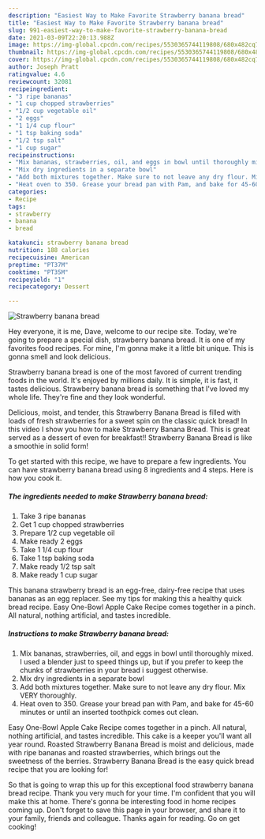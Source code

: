 ```yaml
---
description: "Easiest Way to Make Favorite Strawberry banana bread"
title: "Easiest Way to Make Favorite Strawberry banana bread"
slug: 991-easiest-way-to-make-favorite-strawberry-banana-bread
date: 2021-03-09T22:20:13.988Z
image: https://img-global.cpcdn.com/recipes/5530365744119808/680x482cq70/strawberry-banana-bread-recipe-main-photo.jpg
thumbnail: https://img-global.cpcdn.com/recipes/5530365744119808/680x482cq70/strawberry-banana-bread-recipe-main-photo.jpg
cover: https://img-global.cpcdn.com/recipes/5530365744119808/680x482cq70/strawberry-banana-bread-recipe-main-photo.jpg
author: Joseph Pratt
ratingvalue: 4.6
reviewcount: 32081
recipeingredient:
- "3 ripe bananas"
- "1 cup chopped strawberries"
- "1/2 cup vegetable oil"
- "2 eggs"
- "1 1/4 cup flour"
- "1 tsp baking soda"
- "1/2 tsp salt"
- "1 cup sugar"
recipeinstructions:
- "Mix bananas, strawberries, oil, and eggs in bowl until thoroughly mixed. I used a blender just to speed things up, but if you prefer to keep the chunks of strawberries in your bread i suggest otherwise."
- "Mix dry ingredients in a separate bowl"
- "Add both mixtures together. Make sure to not leave any dry flour. Mix VERY thoroughly."
- "Heat oven to 350. Grease your bread pan with Pam, and bake for 45-60 minutes or until an inserted toothpick comes out clean."
categories:
- Recipe
tags:
- strawberry
- banana
- bread

katakunci: strawberry banana bread 
nutrition: 188 calories
recipecuisine: American
preptime: "PT37M"
cooktime: "PT35M"
recipeyield: "1"
recipecategory: Dessert

---
```



![Strawberry banana bread](https://img-global.cpcdn.com/recipes/5530365744119808/680x482cq70/strawberry-banana-bread-recipe-main-photo.jpg)

Hey everyone, it is me, Dave, welcome to our recipe site. Today, we're going to prepare a special dish, strawberry banana bread. It is one of my favorites food recipes. For mine, I'm gonna make it a little bit unique. This is gonna smell and look delicious.

Strawberry banana bread is one of the most favored of current trending foods in the world. It's enjoyed by millions daily. It is simple, it is fast, it tastes delicious. Strawberry banana bread is something that I've loved my whole life. They're fine and they look wonderful.

Delicious, moist, and tender, this Strawberry Banana Bread is filled with loads of fresh strawberries for a sweet spin on the classic quick bread! In this video I show you how to make Strawberry Banana Bread. This is great served as a dessert of even for breakfast!! Strawberry Banana Bread is like a smoothie in solid form!


To get started with this recipe, we have to prepare a few ingredients. You can have strawberry banana bread using 8 ingredients and 4 steps. Here is how you cook it.

<!--inarticleads1-->

##### The ingredients needed to make Strawberry banana bread:

1. Take 3 ripe bananas
1. Get 1 cup chopped strawberries
1. Prepare 1/2 cup vegetable oil
1. Make ready 2 eggs
1. Take 1 1/4 cup flour
1. Take 1 tsp baking soda
1. Make ready 1/2 tsp salt
1. Make ready 1 cup sugar


This banana strawberry bread is an egg-free, dairy-free recipe that uses bananas as an egg replacer. See my tips for making this a healthy quick bread recipe. Easy One-Bowl Apple Cake Recipe comes together in a pinch. All natural, nothing artificial, and tastes incredible. 

<!--inarticleads2-->

##### Instructions to make Strawberry banana bread:

1. Mix bananas, strawberries, oil, and eggs in bowl until thoroughly mixed. I used a blender just to speed things up, but if you prefer to keep the chunks of strawberries in your bread i suggest otherwise.
1. Mix dry ingredients in a separate bowl
1. Add both mixtures together. Make sure to not leave any dry flour. Mix VERY thoroughly.
1. Heat oven to 350. Grease your bread pan with Pam, and bake for 45-60 minutes or until an inserted toothpick comes out clean.


Easy One-Bowl Apple Cake Recipe comes together in a pinch. All natural, nothing artificial, and tastes incredible. This cake is a keeper you&#39;ll want all year round. Roasted Strawberry Banana Bread is moist and delicious, made with ripe bananas and roasted strawberries, which brings out the sweetness of the berries. Strawberry Banana Bread is the easy quick bread recipe that you are looking for! 

So that is going to wrap this up for this exceptional food strawberry banana bread recipe. Thank you very much for your time. I'm confident that you will make this at home. There's gonna be interesting food in home recipes coming up. Don't forget to save this page in your browser, and share it to your family, friends and colleague. Thanks again for reading. Go on get cooking!
